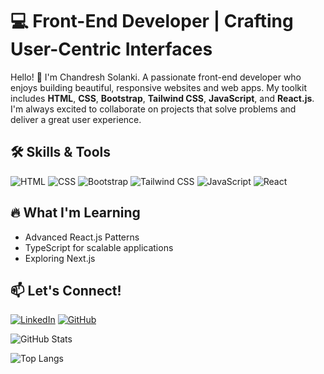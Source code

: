 # 💻 Front-End Developer | Crafting User-Centric Interfaces

Hello! 👋 I'm Chandresh Solanki. A passionate front-end developer who enjoys building beautiful, responsive websites and web apps. My toolkit includes **HTML**, **CSS**, **Bootstrap**, **Tailwind CSS**, **JavaScript**, and **React.js**. I'm always excited to collaborate on projects that solve problems and deliver a great user experience.

## 🛠️ Skills & Tools

![HTML](https://img.shields.io/badge/HTML-E34F26?style=for-the-badge&logo=html5&logoColor=white)
![CSS](https://img.shields.io/badge/CSS-1572B6?style=for-the-badge&logo=css3&logoColor=white)
![Bootstrap](https://img.shields.io/badge/Bootstrap-563D7C?style=for-the-badge&logo=bootstrap&logoColor=white)
![Tailwind CSS](https://img.shields.io/badge/TailwindCSS-38B2AC?style=for-the-badge&logo=tailwind-css&logoColor=white)
![JavaScript](https://img.shields.io/badge/JavaScript-F7DF1E?style=for-the-badge&logo=javascript&logoColor=black)
![React](https://img.shields.io/badge/React-61DAFB?style=for-the-badge&logo=react&logoColor=black)

## 🔥 What I'm Learning

- Advanced React.js Patterns
- TypeScript for scalable applications
- Exploring Next.js

## 📫 Let's Connect!

[![LinkedIn](https://img.shields.io/badge/LinkedIn-blue?style=for-the-badge&logo=linkedin)](https://www.linkedin.com/in/chandreshsolanki099)
[![GitHub](https://img.shields.io/badge/GitHub-181717?style=for-the-badge&logo=github)](https://github.com/chandresh09)

![GitHub Stats](https://github-readme-stats.vercel.app/api?username=chandresh09&show_icons=true&theme=radical)

![Top Langs](https://github-readme-stats.vercel.app/api/top-langs/?username=chandresh09&layout=compact&theme=radical)
